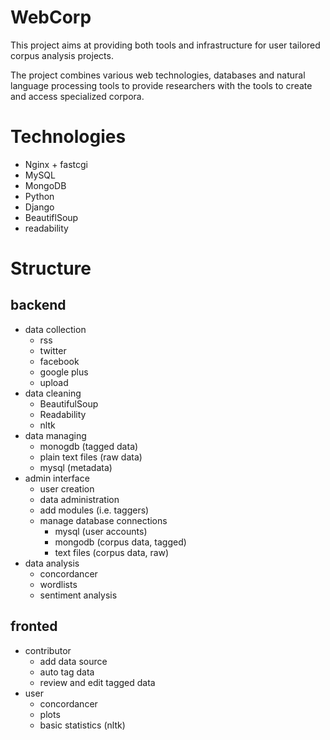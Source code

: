 WebCorp
=======

This project aims at providing both tools and infrastructure for user 
tailored corpus analysis projects.

The project combines various web technologies, databases and natural 
language processing tools to provide researchers with the tools to 
create and access specialized corpora. 

# Technologies

* Nginx + fastcgi
* MySQL
* MongoDB
* Python
* Django
* BeautiflSoup
* readability

# Structure
## backend

* data collection
  * rss
  * twitter
  * facebook
  * google plus
  * upload
* data cleaning
  * BeautifulSoup
  * Readability
  * nltk
* data managing
  * monogdb (tagged data)
  * plain text files (raw data)
  * mysql (metadata)
* admin interface 
  * user creation
  * data administration
  * add modules (i.e. taggers)
  * manage database connections
    + mysql (user accounts)
    + mongodb (corpus data, tagged)
    + text files (corpus data, raw)
* data analysis
  * concordancer
  * wordlists
  * sentiment analysis

## fronted

* contributor
  * add data source
  * auto tag data
  * review and edit tagged data
* user
  * concordancer
  * plots
  * basic statistics (nltk)
